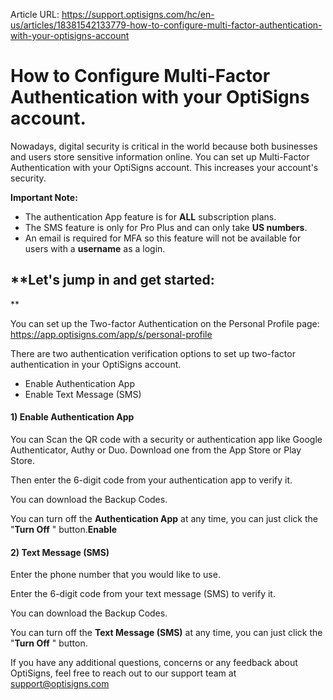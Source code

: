 Article URL: https://support.optisigns.com/hc/en-us/articles/18381542133779-how-to-configure-multi-factor-authentication-with-your-optisigns-account

# How to Configure Multi-Factor Authentication with your OptiSigns account.

Nowadays, digital security is critical in the world because both businesses
and users store sensitive information online. You can set up Multi-Factor
Authentication with your OptiSigns account. This increases your account's
security.  
  
**Important Note:**

  * The authentication App feature is for **ALL** subscription plans.
  * The SMS feature is only for Pro Plus and can only take **US numbers**.
  * An email is required for MFA so this feature will not be available for users with a **username** as a login.

## **Let's jump in and get started:  
**

You can set up the Two-factor Authentication on the Personal Profile page:
<https://app.optisigns.com/app/s/personal-profile>

There are two authentication verification options to set up two-factor
authentication in your OptiSigns account.

  * Enable Authentication App
  * Enable Text Message (SMS)

#### **1) Enable Authentication App**

You can Scan the QR code with a security or authentication app like Google
Authenticator, Authy or Duo. Download one from the App Store or Play Store.

Then enter the 6-digit code from your authentication app to verify it.

You can download the Backup Codes.

You can turn off the **Authentication App** at any time, you can just click
the "**Turn Off** " button.**Enable**

####

#### **2) Text Message (SMS)**

Enter the phone number that you would like to use.

Enter the 6-digit code from your text message (SMS) to verify it.

You can download the Backup Codes.

You can turn off the **Text Message (SMS)** at any time, you can just click
the "**Turn Off** " button.

If you have any additional questions, concerns or any feedback about
OptiSigns, feel free to reach out to our support team at
[support@optisigns.com](mailto:support@optisigns.com)

